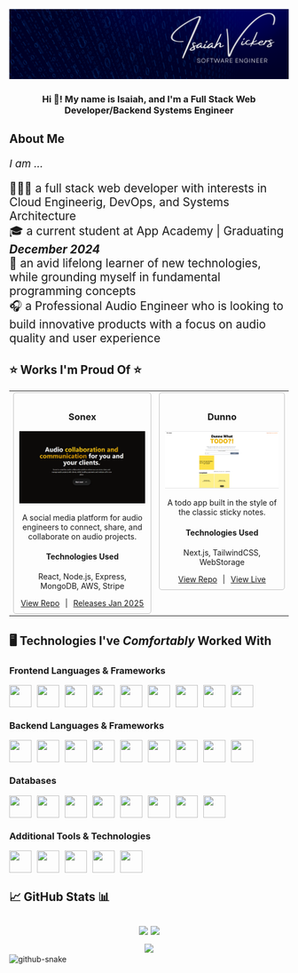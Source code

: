 <div>
  <img src="./images/isaiah-vickers_banner.png" />
</div>

<h3 align="center">Hi 👋! My name is Isaiah, and I'm a Full Stack Web Developer/Backend Systems Engineer</h3>

<h2>About Me</h2>
<p style="font-size: 1.2rem; font-style: italic;">I am ...</p>
<p style="font-size: 1.3rem;">
  👨🏾‍💻 a full stack web developer with interests in Cloud Engineerig, DevOps, and Systems Architecture
  <br/>
  🎓 a current student at App Academy | Graduating <strong><em>December 2024</em></strong>
  <br/>
  🧠 an avid lifelong learner of new technologies, while grounding myself in fundamental programming concepts
  <br/>
  🎧 a Professional Audio Engineer who is looking to build innovative products with a focus on audio quality and user experience
</p>

## ⭐ Works I'm Proud Of ⭐

<table>
  <tbody>
    <tr>
      <td valign="top">
        <div align="center" style="border: 1px solid #c1c1c1; border-radius: 5px; padding: 10px; height: 100%;">
          <div>
            <h3>Sonex</h3>
            <img src="./images/sonex_demo.png" width="100%" />
            <p>
              A social media platform for audio engineers to connect, share, and collaborate on audio projects.
            </p>
          </div>
          <div>
            <h4>Technologies Used</h4>
            <p>React, Node.js, Express, MongoDB, AWS, Stripe</p>
          </div>
          <div style="display: flex; justify-content: center; align-items: center; gap: 10px;">
            <a href="https://github.com/izzymadethat/sonex" rel="nofollow">View Repo</a>
            <span>|</span>
            <a href="#">Releases Jan 2025</a>
          </div>
        </div>
      </td>
      <td valign="top">
        <div align="center" style="border: 1px solid #c1c1c1; border-radius: 5px; padding: 10px; height: 100%;">
          <div>
            <h3>Dunno</h3>
            <img src="./images/dunno_demo.png" width="100%" />
            <p>
              A todo app built in the style of the classic sticky notes.
            </p>
          </div>
          <div>
            <h4>Technologies Used</h4>
            <p>Next.js, TailwindCSS, WebStorage</p>
          </div>
          <div style="display: flex; justify-content: center; align-items: center; gap: 10px;">
            <a href="https://github.com/izzymadethat/dunno-todoapp" rel="nofollow">View Repo</a>
            <span>|</span>
            <a href="https://dunno-todoapp.vercel.app/" rel="nofollow" target="_blank">View Live</a>
          </div>
        </div>
      </td>
    </tr>
  </tbody>
</table>

## 🖥️ Technologies I've **_Comfortably_** Worked With

<h3>Frontend Languages & Frameworks</h3>
<div style="display: flex; align-items: center; gap: 10px;">
  <img src="https://cdn.jsdelivr.net/gh/devicons/devicon/icons/html5/html5-original.svg" width="40" height="40"/>
  <img src="https://cdn.jsdelivr.net/gh/devicons/devicon/icons/css3/css3-original.svg" width="40" height="40"/>
  <img src="https://cdn.jsdelivr.net/gh/devicons/devicon/icons/javascript/javascript-original.svg" width="40" height="40"/>
  <img src="https://cdn.jsdelivr.net/gh/devicons/devicon/icons/typescript/typescript-original.svg" width="40" height="40"/>
  <img src="https://cdn.jsdelivr.net/gh/devicons/devicon/icons/react/react-original.svg" width="40" height="40"/>
  <img src="https://cdn.jsdelivr.net/gh/devicons/devicon/icons/nextjs/nextjs-original.svg" width="40" height="40"/>
  <img src="https://cdn.jsdelivr.net/gh/devicons/devicon/icons/redux/redux-original.svg" width="40" height="40"/>
  <img src="https://cdn.jsdelivr.net/gh/devicons/devicon/icons/tailwindcss/tailwindcss-plain.svg" width="40" height="40"/>
  <img src="https://cdn.jsdelivr.net/gh/devicons/devicon/icons/sass/sass-original.svg" width="40" height="40"/>
</div>

<h3>Backend Languages & Frameworks</h3>
<div style="display: flex; align-items: center; gap: 10px;">
  <img src="https://cdn.jsdelivr.net/gh/devicons/devicon/icons/python/python-original.svg" width="40" height="40"/>
  <img src="https://cdn.jsdelivr.net/gh/devicons/devicon/icons/flask/flask-original.svg" width="40" height="40"/>
  <img src="https://cdn.jsdelivr.net/gh/devicons/devicon/icons/nodejs/nodejs-original.svg" width="40" height="40"/>
  <img src="https://cdn.jsdelivr.net/gh/devicons/devicon/icons/rails/rails-plain.svg" width="40" height="40"/>
  <img src="https://cdn.jsdelivr.net/gh/devicons/devicon/icons/express/express-original.svg" width="40" height="40"/>
  <img src="https://cdn.jsdelivr.net/gh/devicons/devicon/icons/csharp/csharp-original.svg" width="40" height="40"/>
  <img src="https://cdn.jsdelivr.net/gh/devicons/devicon/icons/amazonwebservices/amazonwebservices-original.svg" width="40" height="40"/>
  <img src="https://cdn.jsdelivr.net/gh/devicons/devicon/icons/firebase/firebase-plain.svg" width="40" height="40"/>
  <img src="https://cdn.jsdelivr.net/gh/devicons/devicon/icons/supabase/supabase-original.svg" width="40" height="40"/>
</div>

<h3>Databases</h3>
<div style="display: flex; align-items: center; gap: 10px;">
  <img src="https://cdn.jsdelivr.net/gh/devicons/devicon/icons/postgresql/postgresql-original.svg" width="40" height="40"/>
  <img src="https://cdn.jsdelivr.net/gh/devicons/devicon/icons/mysql/mysql-original.svg" width="40" height="40"/>
  <img src="https://cdn.jsdelivr.net/gh/devicons/devicon/icons/sqlite/sqlite-original.svg" width="40" height="40"/>
  <img src="https://cdn.jsdelivr.net/gh/devicons/devicon/icons/mongodb/mongodb-original.svg" width="40" height="40"/>
  <img src="https://cdn.jsdelivr.net/gh/devicons/devicon/icons/sqlalchemy/sqlalchemy-original.svg" width="40" height="40"/>
  <img src="https://cdn.jsdelivr.net/gh/devicons/devicon/icons/sequelize/sequelize-original.svg" width="40" height="40"/>
  <img src="https://cdn.jsdelivr.net/gh/devicons/devicon/icons/prisma/prisma-original.svg" width="40" height="40"/>
  <img src="https://cdn.jsdelivr.net/gh/devicons/devicon/icons/mongoose/mongoose-original.svg" width="40" height="40"/>
</div>

<h3>Additional Tools & Technologies</h3>
<div style="display: flex; align-items: center; gap: 10px;">
  <img src="https://cdn.jsdelivr.net/gh/devicons/devicon/icons/linux/linux-original.svg" width="40" height="40"/>
  <img src="https://cdn.jsdelivr.net/gh/devicons/devicon/icons/docker/docker-original.svg" width="40" height="40"/>
  <img src="https://cdn.jsdelivr.net/gh/devicons/devicon/icons/kubernetes/kubernetes-plain.svg" width="40" height="40"/>
  <img src="https://cdn.jsdelivr.net/gh/devicons/devicon/icons/git/git-original.svg" width="40" height="40"/>
  <img src="https://cdn.jsdelivr.net/gh/devicons/devicon/icons/github/github-original.svg" width="40" height="40"/>
</div>

<h2>📈 GitHub Stats 📊</h2>

###

<div style="display: flex; margin-top: 32px; justify-content: center; gap: 5px;">
  <img src="https://github-readme-stats.vercel.app/api?username=izzymadethat&theme=tokyonight&show_icons=true&hide_border=true&count_private=true"></img>
   <img src="https://github-readme-stats.vercel.app/api/top-langs/?username=izzymadethat&theme=tokyonight&show_icons=true&hide_border=true&layout=compact"></img>
  
</div>

<div align="center" style="margin-top: 16px;">
 <img src="https://github-readme-streak-stats.herokuapp.com/?user=izzymadethat&theme=tokyonight&hide_border=true"></img>
</div>

<div>
  <picture>
  <source media="(prefers-color-scheme: dark)" srcset="github-snake-dark.svg" />
  <source media="(prefers-color-scheme: light)" srcset="github-snake.svg" />
  <img alt="github-snake" src="github-snake.svg" />
</picture>
</div>

###

<!-- <div align="center">
  <a href="https://discord.com/channels/isaiah_vickers" target="_blank">
    <img src="https://img.shields.io/static/v1?message=Discord&logo=discord&label=&color=7289DA&logoColor=white&labelColor=&style=for-the-badge" height="35" alt="discord logo"  />
  </a>
  <a href="mailto:isaiah.vickers@outlook.com" target="_blank">
    <img src="https://img.shields.io/static/v1?message=Gmail&logo=gmail&label=&color=D14836&logoColor=white&labelColor=&style=for-the-badge" height="35" alt="gmail logo"  />
  </a>
  <a href="https://www.linkedin.com/in/isaiah-vickers/" target="_blank">
    <img src="https://img.shields.io/static/v1?message=LinkedIn&logo=linkedin&label=&color=0077B5&logoColor=white&labelColor=&style=for-the-badge" height="35" alt="linkedin logo"  />
  </a>
</div>

###

<br clear="both">


### -->

<!---
izzymadethat/izzymadethat is a ✨ special ✨ repository because its `README.md` (this file) appears on your GitHub profile.
You can click the Preview link to take a look at your changes.
--->
